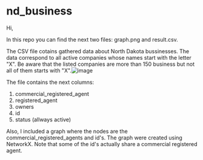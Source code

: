 # nd_business

Hi,

In this repo you can find the next two files: graph.png and result.csv. 

The CSV file cotains gathered data about North Dakota bussinesses.
The data correspond to all active companies whose names start with the letter "X". Be aware that the listed companies are more than 150 business but not all of them starts with "X".![image](https://github.com/user-attachments/assets/cacdacc2-d6c2-4d46-a1c5-b6235ee74b79)
 
The file contains the next columns: 
1. commercial_registered_agent
2. registered_agent
3. owners
4. id
5. status (allways active)

Also, I included a graph where the nodes are the commercial_registered_agents and id's. The graph were created using NetworkX.
Note that some of the id's actually share a commercial registered agent.
